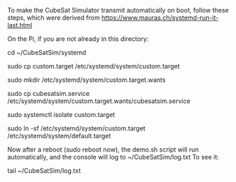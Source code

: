 To make the CubeSat Simulator transmit automatically on boot, follow these steps, which were derived from https://www.mauras.ch/systemd-run-it-last.html

On the Pi, if you are not already in this directory:

cd ~/CubeSatSim/systemd

sudo cp custom.target /etc/systemd/system/custom.target

sudo mkdir /etc/systemd/system/custom.target.wants

sudo cp cubesatsim.service /etc/systemd/system/custom.target.wants/cubesatsim.service

sudo systemctl isolate custom.target

sudo ln -sf /etc/systemd/system/custom.target /etc/systemd/system/default.target

Now after a reboot (sudo reboot now), the demo.sh script will run automatically, and the console will log to ~/CubeSatSim/log.txt  To see it:

tail ~/CubeSatSim/log.txt
